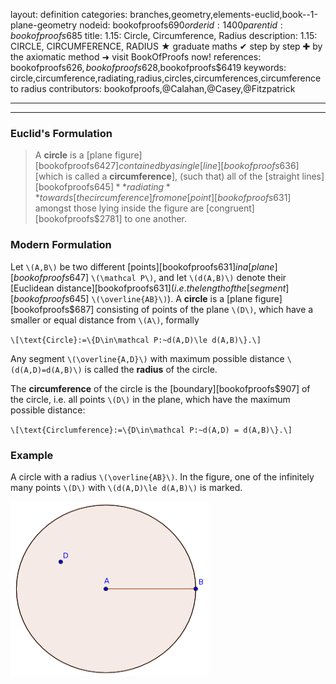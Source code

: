 layout: definition
categories: branches,geometry,elements-euclid,book--1-plane-geometry
nodeid: bookofproofs$690
orderid: 1400
parentid: bookofproofs$685
title: 1.15: Circle, Circumference, Radius
description: 1.15: CIRCLE, CIRCUMFERENCE, RADIUS ★ graduate maths ✔ step by step ✚ by the axiomatic method ➜ visit BookOfProofs now!
references: bookofproofs$626,bookofproofs$628,bookofproofs$6419
keywords: circle,circumference,radiating,radius,circles,circumferences,circumference to radius
contributors: bookofproofs,@Calahan,@Casey,@Fitzpatrick

---


---

### Euclid's Formulation

> A **circle** is a [plane figure][bookofproofs$6427] contained by a single [line][bookofproofs$636] [which is called a **circumference**], (such that) all of the [straight lines][bookofproofs$645]  **radiating** towards [the circumference] from one [point][bookofproofs$631] amongst those lying inside the figure are [congruent][bookofproofs$2781] to one another.

### Modern Formulation

Let `\(A,B\)` be two different [points][bookofproofs$631] in a [plane][bookofproofs$647] `\(\mathcal P\)`, and let `\(d(A,B)\)` denote their [Euclidean distance][bookofproofs$631] (i.e. the length of the [segment][bookofproofs$645] `\(\overline{AB}\)`). A **circle** is a [plane figure][bookofproofs$687] consisting of points of the plane `\(D\)`, which have a smaller or equal distance from `\(A\)`, formally

`\[\text{Circle}:=\{D\in\mathcal P:~d(A,D)\le d(A,B)\}.\]`

Any segment `\(\overline{A,D}\)` with maximum possible distance `\(d(A,D)=d(A,B)\)` is called the **radius** of the circle.

The **circumference** of the circle is the [boundary][bookofproofs$907] of the circle, i.e. all points `\(D\)` in the plane, which have the maximum possible distance:

`\[\text{Circlumference}:=\{D\in\mathcal P:~d(A,D) = d(A,B)\}.\]`


### Example

A circle with a radius `\(\overline{AB}\)`. In the figure, one of the infinitely many points `\(D\)` with `\(d(A,D)\le d(A,B)\)` is marked.


![circle](https://github.com/bookofproofs/bookofproofs.github.io/blob/main/_sources/_assets/images/examples/circle.png?raw=true)

